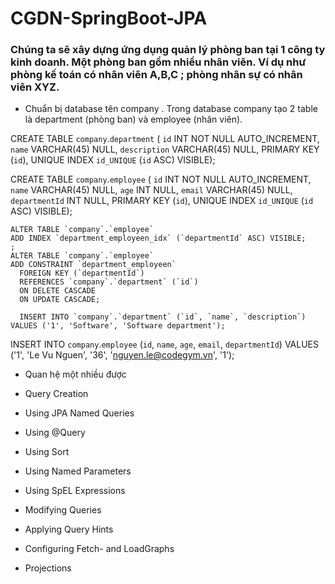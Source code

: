 # CGDN-SpringBoot-JPA

### Chúng ta sẽ xây dựng ứng dụng quản lý phòng ban tại 1 công ty kinh doanh. Một phòng ban gồm nhiều nhân viên. Ví dụ như phòng kế toán có nhân viên A,B,C ; phòng nhân sự có nhân viên XYZ.
+ Chuẩn bị database tên company . Trong database company tạo 2 table là department (phòng ban) và employee (nhân viên).
 
CREATE TABLE `company`.`department` (
  `id` INT NOT NULL AUTO_INCREMENT,
  `name` VARCHAR(45) NULL,
  `description` VARCHAR(45) NULL,
  PRIMARY KEY (`id`),
  UNIQUE INDEX `id_UNIQUE` (`id` ASC) VISIBLE);
  
  CREATE TABLE `company`.`employee` (
    `id` INT NOT NULL AUTO_INCREMENT,
    `name` VARCHAR(45) NULL,
    `age` INT NULL,
    `email` VARCHAR(45) NULL,
    `departmentId` INT NULL,
    PRIMARY KEY (`id`),
    UNIQUE INDEX `id_UNIQUE` (`id` ASC) VISIBLE);
    
    ALTER TABLE `company`.`employee` 
    ADD INDEX `department_employeen_idx` (`departmentId` ASC) VISIBLE;
    ;
    ALTER TABLE `company`.`employee` 
    ADD CONSTRAINT `department_employeen`
      FOREIGN KEY (`departmentId`)
      REFERENCES `company`.`department` (`id`)
      ON DELETE CASCADE
      ON UPDATE CASCADE;
      
      INSERT INTO `company`.`department` (`id`, `name`, `description`) VALUES ('1', 'Software', 'Software department');

INSERT INTO `company`.`employee` (`id`, `name`, `age`, `email`, `departmentId`) VALUES ('1', 'Le Vu Nguen', '36', 'nguyen.le@codegym.vn', '1');

+ Quan hệ một nhiều được 


+ Query Creation
+ Using JPA Named Queries
+ Using @Query
+ Using Sort
+ Using Named Parameters
+ Using SpEL Expressions
+ Modifying Queries
+ Applying Query Hints
+ Configuring Fetch- and LoadGraphs
+ Projections
